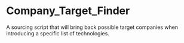 # Company_Target_Finder
A sourcing script that will bring back possible target companies when introducing a specific list of technologies.

